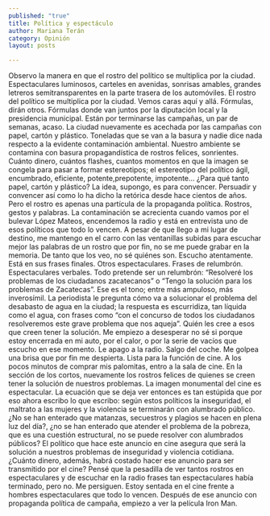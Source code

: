 ```yaml
---
published: "true"
title: Política y espectáculo
author: Mariana Terán
category: Opinión
layout: posts

---
```


Observo la manera en que el rostro del político se multiplica por la ciudad. Espectaculares luminosos, carteles en avenidas, sonrisas amables, grandes letreros semitransparentes en la parte trasera de los automóviles. El rostro del político se multiplica por la ciudad. Vemos caras aquí y allá. Fórmulas, dirán otros. Fórmulas donde van juntos por la diputación local y la presidencia municipal. Están por terminarse las campañas, un par de semanas, acaso. La ciudad nuevamente es acechada por las campañas con papel, cartón y plástico. Toneladas que se van a la basura y nadie dice nada respecto a la evidente contaminación ambiental. Nuestro ambiente se contamina con basura propagandística de rostros felices, sonrientes. Cuánto dinero, cuántos flashes, cuantos momentos en que la imagen se congela para pasar a formar estereotipos; el estereotipo del político ágil, encumbrado, eficiente, potente,prepotente, impotente… ¿Para qué tanto papel, cartón y plástico? La idea, supongo, es para convencer. Persuadir y convencer así como lo ha dicho la retórica desde hace cientos de años.
Pero el rostro es apenas una partícula de la propaganda política. Rostros, gestos y palabras. La contaminación se acrecienta cuando vamos por el bulevar López Mateos, encendemos la radio y está en entrevista uno de esos políticos que todo lo vencen. A pesar de que llego a mi lugar de destino, me mantengo en el carro con las ventanillas subidas para escuchar mejor las palabras de un rostro que por fin, no se me puede grabar en la memoria. De tanto que los veo, no sé quiénes son. Escucho atentamente. Está en sus frases finales. Otros espectaculares. Frases de relumbrón. Espectaculares verbales. Todo pretende ser un relumbrón: “Resolveré los problemas de los ciudadanos zacatecanos” o “Tengo la solución para los problemas de Zacatecas”. Ese es el tono; entre más ampuloso, más inverosímil. La periodista le pregunta cómo va a solucionar el problema del desabasto de agua en la ciudad; la respuesta es escurridiza, tan líquida como el agua, con frases como “con el concurso de todos los ciudadanos resolveremos este grave problema que nos aqueja”. Quién les cree a esos que creen tener la solución. Me empiezo a desesperar no sé si porque estoy encerrada en mi auto, por el calor, o por la serie de vacíos que escucho en ese momento. Le apago a la radio. Salgo del coche. Me golpea una brisa que por fin me despierta. Lista para la función de cine.
A los pocos minutos de comprar mis palomitas, entro a la sala de cine. En la sección de los cortos, nuevamente los rostros felices de quienes se creen tener la solución de nuestros problemas. La imagen monumental del cine es espectacular. La ecuación que se deja ver entonces es tan estúpida que por eso ahora escribo lo que escribo: según estos políticos la inseguridad, el maltrato a las mujeres y la violencia se terminarán con alumbrado público. ¿No se han enterado que matanzas, secuestros y plagios se hacen en plena luz del día?, ¿no se han enterado que atender el problema de la pobreza, que es una cuestión estructural, no se puede resolver con alumbrados públicos? El político que hace este anuncio en cine asegura que será la solución a nuestros problemas de inseguridad y violencia cotidiana. ¿Cuánto dinero, además, habrá costado hacer ese anuncio para ser transmitido por el cine? Pensé que la pesadilla de ver tantos rostros en espectaculares y de escuchar en la radio frases tan espectaculares había terminado, pero no. Me persiguen. Estoy sentada en el cine frente a hombres espectaculares que todo lo vencen. Después de ese anuncio con propaganda política de campaña, empiezo a ver la película Iron Man.
